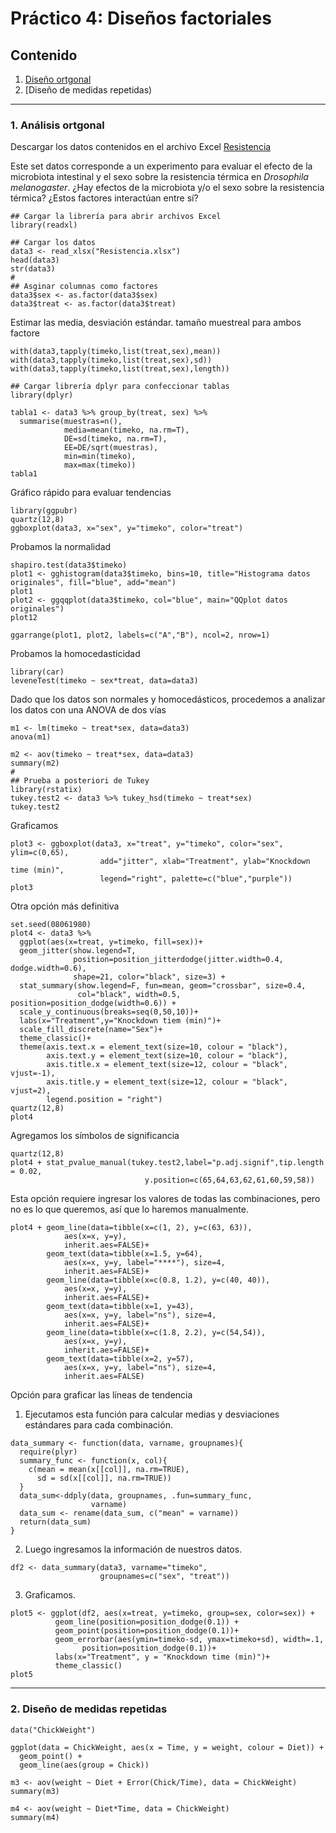 # Práctico 4: Diseños factoriales

## Contenido

1. [Diseño ortgonal](https://github.com/lecastaneda/Bioestadistica/blob/main/Practico4.md#1-an%C3%A1lisis-ortgonal)
2. [Diseño de medidas repetidas)

---
### 1. Análisis ortgonal

Descargar los datos contenidos en el archivo Excel [Resistencia](https://github.com/lecastaneda/Bioestadistica/blob/main/Resistencia.xlsx)

Este set datos corresponde a un experimento para evaluar el efecto de la microbiota intestinal y el sexo sobre la resistencia térmica en *Drosophila melanogaster*. ¿Hay efectos de la microbiota y/o el sexo sobre la resistencia térmica? ¿Estos factores interactúan entre sí?

```
## Cargar la librería para abrir archivos Excel
library(readxl)

## Cargar los datos
data3 <- read_xlsx("Resistencia.xlsx")
head(data3)
str(data3)
#
## Asginar columnas como factores
data3$sex <- as.factor(data3$sex)
data3$treat <- as.factor(data3$treat)
```

Estimar las media, desviación estándar. tamaño muestreal para ambos factore
```
with(data3,tapply(timeko,list(treat,sex),mean))
with(data3,tapply(timeko,list(treat,sex),sd))
with(data3,tapply(timeko,list(treat,sex),length))

## Cargar librería dplyr para confeccionar tablas
library(dplyr)

tabla1 <- data3 %>% group_by(treat, sex) %>%
  summarise(muestras=n(),
            media=mean(timeko, na.rm=T),
            DE=sd(timeko, na.rm=T),
            EE=DE/sqrt(muestras),
            min=min(timeko),
            max=max(timeko))
tabla1
```

Gráfico rápido para evaluar tendencias
```
library(ggpubr)
quartz(12,8)
ggboxplot(data3, x="sex", y="timeko", color="treat")
```

Probamos la normalidad
```
shapiro.test(data3$timeko)
plot1 <- gghistogram(data3$timeko, bins=10, title="Histograma datos originales", fill="blue", add="mean")
plot1
plot2 <- ggqqplot(data3$timeko, col="blue", main="QQplot datos originales")
plot12

ggarrange(plot1, plot2, labels=c("A","B"), ncol=2, nrow=1)
```

Probamos la homocedasticidad
```
library(car)
leveneTest(timeko ~ sex*treat, data=data3)
````

Dado que los datos son normales y homocedásticos, procedemos a analizar los datos con una ANOVA de dos vías
```
m1 <- lm(timeko ~ treat*sex, data=data3)
anova(m1)

m2 <- aov(timeko ~ treat*sex, data=data3)
summary(m2)
#
## Prueba a posteriori de Tukey
library(rstatix)
tukey.test2 <- data3 %>% tukey_hsd(timeko ~ treat*sex)
tukey.test2
```

Graficamos
```
plot3 <- ggboxplot(data3, x="treat", y="timeko", color="sex", ylim=c(0,65),
                    add="jitter", xlab="Treatment", ylab="Knockdown time (min)", 
                    legend="right", palette=c("blue","purple"))
plot3
```

Otra opción más definitiva
```
set.seed(08061980)
plot4 <- data3 %>%
  ggplot(aes(x=treat, y=timeko, fill=sex))+
  geom_jitter(show.legend=T, 
              position=position_jitterdodge(jitter.width=0.4, dodge.width=0.6),
              shape=21, color="black", size=3) +
  stat_summary(show.legend=F, fun=mean, geom="crossbar", size=0.4, 
               col="black", width=0.5, position=position_dodge(width=0.6)) + 
  scale_y_continuous(breaks=seq(0,50,10))+
  labs(x="Treatment",y="Knockdown tiem (min)")+
  scale_fill_discrete(name="Sex")+
  theme_classic()+
  theme(axis.text.x = element_text(size=10, colour = "black"),
        axis.text.y = element_text(size=10, colour = "black"),
        axis.title.x = element_text(size=12, colour = "black", vjust=-1),
        axis.title.y = element_text(size=12, colour = "black", vjust=2),
        legend.position = "right")
quartz(12,8)
plot4
``` 
Agregamos los símbolos de significancia
```
quartz(12,8)
plot4 + stat_pvalue_manual(tukey.test2,label="p.adj.signif",tip.length = 0.02, 
                              y.position=c(65,64,63,62,61,60,59,58))
```

Esta opción requiere ingresar los valores de todas las combinaciones, pero no es lo que queremos, así que lo haremos manualmente.
```
plot4 + geom_line(data=tibble(x=c(1, 2), y=c(63, 63)),
            aes(x=x, y=y),
            inherit.aes=FALSE)+
        geom_text(data=tibble(x=1.5, y=64),
            aes(x=x, y=y, label="****"), size=4,
            inherit.aes=FALSE)+
        geom_line(data=tibble(x=c(0.8, 1.2), y=c(40, 40)),
            aes(x=x, y=y),
            inherit.aes=FALSE)+
        geom_text(data=tibble(x=1, y=43),
            aes(x=x, y=y, label="ns"), size=4,
            inherit.aes=FALSE)+
        geom_line(data=tibble(x=c(1.8, 2.2), y=c(54,54)),
            aes(x=x, y=y),
            inherit.aes=FALSE)+
        geom_text(data=tibble(x=2, y=57),
            aes(x=x, y=y, label="ns"), size=4,
            inherit.aes=FALSE)
 ```
 
Opción para graficar las líneas de tendencia

1. Ejecutamos esta función para calcular medias y desviaciones estándares para cada combinación.
```
data_summary <- function(data, varname, groupnames){
  require(plyr)
  summary_func <- function(x, col){
    c(mean = mean(x[[col]], na.rm=TRUE),
      sd = sd(x[[col]], na.rm=TRUE))
  }
  data_sum<-ddply(data, groupnames, .fun=summary_func,
                  varname)
  data_sum <- rename(data_sum, c("mean" = varname))
  return(data_sum)
}
```

2. Luego ingresamos la información de nuestros datos.
```
df2 <- data_summary(data3, varname="timeko", 
                    groupnames=c("sex", "treat"))
```

3. Graficamos.
```
plot5 <- ggplot(df2, aes(x=treat, y=timeko, group=sex, color=sex)) + 
          geom_line(position=position_dodge(0.1)) +
          geom_point(position=position_dodge(0.1))+
          geom_errorbar(aes(ymin=timeko-sd, ymax=timeko+sd), width=.1,
                position=position_dodge(0.1))+
          labs(x="Treatment", y = "Knockdown time (min)")+
          theme_classic()
plot5
```
---
### 2. Diseño de medidas repetidas

```
data("ChickWeight")

ggplot(data = ChickWeight, aes(x = Time, y = weight, colour = Diet)) +
  geom_point() +
  geom_line(aes(group = Chick))
```

```
m3 <- aov(weight ~ Diet + Error(Chick/Time), data = ChickWeight)
summary(m3)

m4 <- aov(weight ~ Diet*Time, data = ChickWeight)
summary(m4)
```


